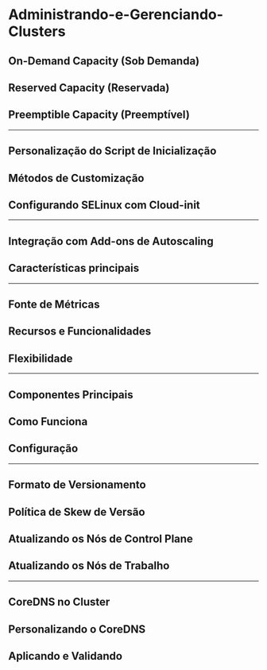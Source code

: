 # Administrando-e-Gerenciando-Clusters

## On-Demand Capacity (Sob Demanda)
## Reserved Capacity (Reservada)
## Preemptible Capacity (Preemptível)

---

## Personalização do Script de Inicialização
## Métodos de Customização
## Configurando SELinux com Cloud-init

---

## Integração com Add-ons de Autoscaling
## Características principais

---

## Fonte de Métricas
## Recursos e Funcionalidades
## Flexibilidade

---

## Componentes Principais
## Como Funciona
## Configuração

---

## Formato de Versionamento
## Política de Skew de Versão
## Atualizando os Nós de Control Plane
## Atualizando os Nós de Trabalho

--- 

## CoreDNS no Cluster
## Personalizando o CoreDNS
## Aplicando e Validando



